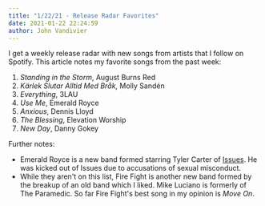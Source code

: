 ```yaml
---
title: "1/22/21 - Release Radar Favorites"
date: 2021-01-22 22:24:59
author: John Vandivier
---
```




<!-- wp:paragraph -->
<p>I get a weekly release radar with new songs from artists that I follow on Spotify. This article notes my favorite songs from the past week:</p>
<!-- /wp:paragraph -->

<!-- wp:list {\"ordered\":true} -->
<ol><li><em>Standing in the Storm</em>, August Burns Red</li><li><em>Kärlek Slutar Alltid Med Bråk, </em>Molly Sandén</li><li><em>Everything</em>, 3LAU</li><li><em>Use Me</em>, Emerald Royce</li><li><em>Anxious</em>, Dennis Lloyd</li><li><em>The Blessing</em>, Elevation Worship</li><li><em>New Day</em>, Danny Gokey</li></ol>
<!-- /wp:list -->

<!-- wp:paragraph -->
<p>Further notes:</p>
<!-- /wp:paragraph -->

<!-- wp:list -->
<ul><li>Emerald Royce is a new band formed starring Tyler Carter of <a href=\"https://en.wikipedia.org/wiki/Issues_(band)\">Issues</a>. He was kicked out of Issues due to accusations of sexual misconduct.</li><li>While they aren't on this list, Fire Fight is another new band formed by the breakup of an old band which I liked. Mike Luciano is formerly of The Paramedic. So far Fire Fight's best song in my opinion is <em>Move On</em>.</li></ul>
<!-- /wp:list -->